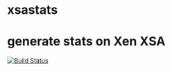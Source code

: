 # xsastats
generate stats on Xen XSA
====
[![Build Status](https://travis-ci.org/philippegabriel/xsastats.svg)](https://travis-ci.org/philippegabriel/xsastats)
